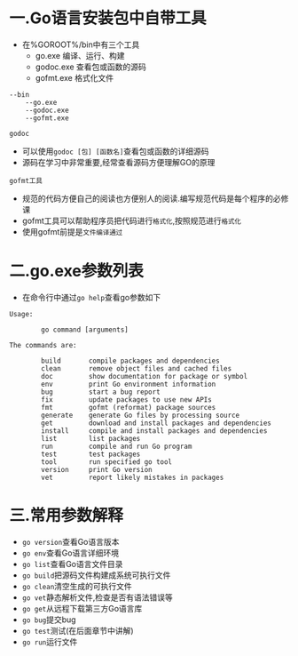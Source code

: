 # 一.Go语言安装包中自带工具

* 在%GOROOT%/bin中有三个工具
  * go.exe 编译、运行、构建
  * godoc.exe 查看包或函数的源码
  * gofmt.exe 格式化文件

```
--bin
	--go.exe
	--godoc.exe 
	--gofmt.exe
```
`godoc`
* 可以使用`godoc [包] [函数名]`查看包或函数的详细源码
* 源码在学习中非常重要,经常查看源码方便理解GO的原理

`gofmt工具`
* 规范的代码方便自己的阅读也方便别人的阅读.编写规范代码是每个程序的必修课
* gofmt工具可以帮助程序员把代码进行`格式化`,按照规范进行`格式化`
* 使用gofmt前提是`文件编译通过`

# 二.go.exe参数列表 

* 在命令行中通过`go help`查看go参数如下

```
Usage:

        go command [arguments]

The commands are:

        build       compile packages and dependencies
        clean       remove object files and cached files
        doc         show documentation for package or symbol
        env         print Go environment information
        bug         start a bug report
        fix         update packages to use new APIs
        fmt         gofmt (reformat) package sources
        generate    generate Go files by processing source
        get         download and install packages and dependencies
        install     compile and install packages and dependencies
        list        list packages
        run         compile and run Go program
        test        test packages
        tool        run specified go tool
        version     print Go version
		vet         report likely mistakes in packages
```


# 三.常用参数解释

* `go version`查看Go语言版本
* `go env`查看Go语言详细环境
* `go list`查看Go语言文件目录
* `go build`把源码文件构建成系统可执行文件
* `go clean`清空生成的可执行文件
* `go vet`静态解析文件,检查是否有语法错误等
* `go get`从远程下载第三方Go语言库
* `go bug`提交bug
* `go test`测试(在后面章节中讲解)
* `go run`运行文件